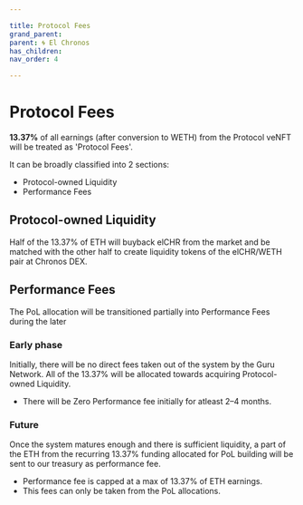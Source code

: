 ```yaml
---

title: Protocol Fees
grand_parent:
parent: 🌀 El Chronos
has_children:
nav_order: 4

---
```


# Protocol Fees
**13.37%** of all earnings (after conversion to WETH) from the Protocol veNFT will be treated as 'Protocol Fees'.

It can be broadly classified into 2 sections:
- Protocol-owned Liquidity
- Performance Fees

## Protocol-owned Liquidity
Half of the 13.37% of ETH will buyback elCHR from the market and be matched with the other half to create liquidity tokens of the elCHR/WETH pair at Chronos DEX.




## Performance Fees
The PoL allocation will be transitioned partially into Performance Fees during the later


### Early phase
Initially, there will be no direct fees taken out of the system by the Guru Network. All of the 13.37% will be allocated towards acquiring Protocol-owned Liquidity.
- There will be Zero Performance fee initially for atleast 2–4 months.

### Future
Once the system matures enough and there is sufficient liquidity, a part of the ETH from the recurring 13.37% funding allocated for PoL building will be sent to our treasury as performance fee.
- Performance fee is capped at a max of 13.37% of ETH earnings.
- This fees can only be taken from the PoL allocations.